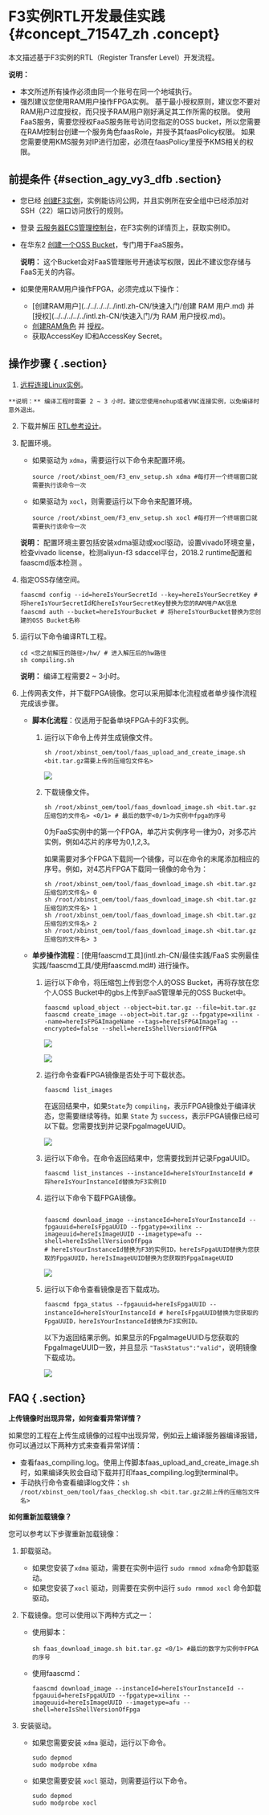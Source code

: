 # F3实例RTL开发最佳实践 {#concept_71547_zh .concept}

本文描述基于F3实例的RTL（Register Transfer Level）开发流程。

**说明：** 

-   本文所述所有操作必须由同一个账号在同一个地域执行。
-   强烈建议您使用RAM用户操作FPGA实例。 基于最小授权原则，建议您不要对RAM用户过度授权，而只授予RAM用户刚好满足其工作所需的权限。 使用FaaS服务，需要您授权FaaS服务账号访问您指定的OSS bucket，所以您需要在RAM控制台创建一个服务角色faasRole，并授予其faasPolicy权限。 如果您需要使用KMS服务对IP进行加密，必须在faasPolicy里授予KMS相关的权限。

## 前提条件 {#section_agy_vy3_dfb .section}

-   您已经 [创建F3实例](../../../../../intl.zh-CN/用户指南/实例/创建实例/创建f3实例.md)，实例能访问公网，并且实例所在安全组中已经添加对SSH（22）端口访问放行的规则。
-   登录 [云服务器ECS管理控制台](https://ecs.console.aliyun.com/#/home)，在F3实例的详情页上，获取实例ID。
-   在华东2 [创建一个OSS Bucket](../../../../../intl.zh-CN/快速入门/创建存储空间.md)，专门用于FaaS服务。

    **说明：** 这个Bucket会对FaaS管理账号开通读写权限，因此不建议您存储与FaaS无关的内容。

-   如果使用RAM用户操作FPGA，必须完成以下操作：
    -    [创建RAM用户](../../../../../intl.zh-CN/快速入门/创建 RAM 用户.md) 并 [授权](../../../../../intl.zh-CN/快速入门/为 RAM 用户授权.md)。
    -    [创建RAM角色](../../../../../intl.zh-CN//身份管理/角色.md) 并 [授权](../../../../../intl.zh-CN//授权管理/授权.md)。
    -   获取AccessKey ID和AccessKey Secret。

## 操作步骤 { .section}

1.   [远程连接Linux实例](../../../../../intl.zh-CN/用户指南/连接实例/使用用户名密码验证连接Linux实例.md)。

    **说明：** 编译工程时需要 2 ~ 3 小时。建议您使用nohup或者VNC连接实例，以免编译时意外退出。

2.  下载并解压 [RTL参考设计](https://faas-ref-design.oss-cn-hangzhou.aliyuncs.com/FaaS_F3/f3_hdk.tar.gz)。
3.  配置环境。

    -   如果驱动为 `xdma`，需要运行以下命令来配置环境。

        ```language-bash
        source /root/xbinst_oem/F3_env_setup.sh xdma #每打开一个终端窗口就需要执行该命令一次
        
        ```

    -   如果驱动为 `xocl`，则需要运行以下命令来配置环境。

        ```language-bash
        source /root/xbinst_oem/F3_env_setup.sh xocl #每打开一个终端窗口就需要执行该命令一次
        ```

    **说明：** 配置环境主要包括安装xdma驱动或xocl驱动，设置vivado环境变量，检查vivado license，检测aliyun-f3 sdaccel平台，2018.2 runtime配置和faascmd版本检测 。

4.  指定OSS存储空间。

    ```language-bash
    faascmd config --id=hereIsYourSecretId --key=hereIsYourSecretKey #将hereIsYourSecretId和hereIsYourSecretKey替换为您的RAM用户AK信息
    faascmd auth --bucket=hereIsYourBucket # 将hereIsYourBucket替换为您创建的OSS Bucket名称
    
    ```

5.  运行以下命令编译RTL工程。

    ```language-bash
    cd <您之前解压的路径>/hw/ # 进入解压后的hw路径
    sh compiling.sh
    
    ```

    **说明：** 编译工程需要2 ~ 3小时。

6.  上传网表文件，并下载FPGA镜像。您可以采用脚本化流程或者单步操作流程完成该步骤。
    -   **脚本化流程**：仅适用于配备单块FPGA卡的F3实例。

        1.  运行以下命令上传并生成镜像文件。

            ```
            sh /root/xbinst_oem/tool/faas_upload_and_create_image.sh <bit.tar.gz需要上传的压缩包文件名>
            ```

            ![](http://static-aliyun-doc.oss-cn-hangzhou.aliyuncs.com/assets/img/9830/154771163712110_zh-CN.png)

        2.  下载镜像文件。

            ```
            sh /root/xbinst_oem/tool/faas_download_image.sh <bit.tar.gz压缩包的文件名> <0/1> # 最后的数字<0/1>为实例中fpga的序号
            ```

            0为FaaS实例中的第一个FPGA，单芯片实例序号一律为0，对多芯片实例，例如4芯片的序号为0,1,2,3。

            如果需要对多个FPGA下载同一个镜像，可以在命令的末尾添加相应的序号。例如，对4芯片FPGA下载同一镜像的命令为：

            ```
            sh /root/xbinst_oem/tool/faas_download_image.sh <bit.tar.gz压缩包的文件名> 0
            sh /root/xbinst_oem/tool/faas_download_image.sh <bit.tar.gz压缩包的文件名> 1
            sh /root/xbinst_oem/tool/faas_download_image.sh <bit.tar.gz压缩包的文件名> 2
            sh /root/xbinst_oem/tool/faas_download_image.sh <bit.tar.gz压缩包的文件名> 3
            ```

    -   **单步操作流程**：[使用faascmd工具](intl.zh-CN/最佳实践/FaaS 实例最佳实践/faascmd工具/使用faascmd.md#) 进行操作。
        1.  运行以下命令，将压缩包上传到您个人的OSS Bucket，再将存放在您个人OSS Bucket中的gbs上传到FaaS管理单元的OSS Bucket中。

            ```language-bash
            faascmd upload_object --object=bit.tar.gz --file=bit.tar.gz
            faascmd create_image --object=bit.tar.gz --fpgatype=xilinx --name=hereIsFPGAImageName --tags=hereIsFPGAImageTag --encrypted=false --shell=hereIsShellVersionOfFPGA
            
            ```

            ![](http://static-aliyun-doc.oss-cn-hangzhou.aliyuncs.com/assets/img/9830/154771163712112_zh-CN.png)

            ![](http://static-aliyun-doc.oss-cn-hangzhou.aliyuncs.com/assets/img/9830/154771163812113_zh-CN.png)

        2.  运行命令查看FPGA镜像是否处于可下载状态。

            ```
            faascmd list_images
            ```

            在返回结果中，如果`State`为 `compiling`，表示FPGA镜像处于编译状态，您需要继续等待。如果 `State` 为 `success`，表示FPGA镜像已经可以下载。您需要找到并记录FpgaImageUUID。

            ![](http://static-aliyun-doc.oss-cn-hangzhou.aliyuncs.com/assets/img/9830/154771163812115_zh-CN.png)

        3.  运行以下命令。在命令返回结果中，您需要找到并记录FpgaUUID。

            ```
            faascmd list_instances --instanceId=hereIsYourInstanceId # 将hereIsYourInstanceId替换为F3实例ID
            ```

        4.  运行以下命令下载FPGA镜像。

            ```
            
            faascmd download_image --instanceId=hereIsYourInstanceId --fpgauuid=hereIsFpgaUUID --fpgatype=xilinx --imageuuid=hereIsImageUUID --imagetype=afu --shell=hereIsShellVersionOfFpga
            # hereIsYourInstanceId替换为F3的实例ID，hereIsFpgaUUID替换为您获取的FpgaUUID，hereIsImageUUID替换为您获取的FpgaImageUUID
            ```

            ![](http://static-aliyun-doc.oss-cn-hangzhou.aliyuncs.com/assets/img/9830/154771163812116_zh-CN.png)

        5.  运行以下命令查看镜像是否下载成功。

            ```
            faascmd fpga_status --fpgauuid=hereIsFpgaUUID --instanceId=hereIsYourInstanceId # hereIsFpgaUUID替换为您获取的FpgaUUID，hereIsYourInstanceId替换为F3实例ID。
            ```

            以下为返回结果示例。如果显示的FpgaImageUUID与您获取的FpgaImageUUID一致，并且显示 `"TaskStatus":"valid"`，说明镜像下载成功。

            ![](http://static-aliyun-doc.oss-cn-hangzhou.aliyuncs.com/assets/img/9830/154771163812117_zh-CN.png)


## FAQ { .section}

**上传镜像时出现异常，如何查看异常详情？**

如果您的工程在上传生成镜像的过程中出现异常，例如云上编译服务器编译报错，你可以通过以下两种方式来查看异常详情：

-   查看faas\_compiling.log。使用上传脚本faas\_upload\_and\_create\_image.sh时，如果编译失败会自动下载并打印faas\_compiling.log到terminal中。
-   手动执行命令查看编译log文件：`sh /root/xbinst_oem/tool/faas_checklog.sh <bit.tar.gz之前上传的压缩包文件名>` 

**如何重新加载镜像？**

您可以参考以下步骤重新加载镜像：

1.  卸载驱动。
    -   如果您安装了`xdma` 驱动，需要在实例中运行 `sudo rmmod xdma`命令卸载驱动。
    -   如果您安装了`xocl` 驱动，则需要在实例中运行 `sudo rmmod xocl` 命令卸载驱动。
2.  下载镜像。您可以使用以下两种方式之一：
    -   使用脚本：

        ```
        sh faas_download_image.sh bit.tar.gz <0/1> #最后的数字为实例中FPGA的序号
        ```

    -   使用faascmd：

        ```
        faascmd download_image --instanceId=hereIsYourInstanceId --fpgauuid=hereIsFpgaUUID --fpgatype=xilinx --imageuuid=hereIsImageUUID --imagetype=afu --shell=hereIsShellVersionOfFpga
        ```

3.  安装驱动。
    -   如果您需要安装 `xdma` 驱动，运行以下命令。

        ```
        sudo depmod
        sudo modprobe xdma
        ```

    -   如果您需要安装 `xocl` 驱动，则需要运行以下命令。

        ```
        sudo depmod 
        sudo modprobe xocl
        ```


